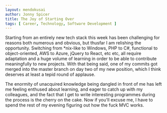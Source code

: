 ```yaml
---
layout: mendokusai
author: Jonny Spicer
title: The Joy of Starting Over
tags: [ Career, Technology, Software Development ]
---
```

Starting from an entirely new tech stack this week has been challenging for reasons both numerous and obvious, but thusfar I am 
relishing the opportunity. Switching from *nix-like to Windows, PHP to C#, functional to object-oriented, AWS to Azure, jQuery to 
React, etc etc, all require adaptation and a huge volume of learning in order to be able to contribute meaningfully to new projects.
With that being said, one of my commits got merged into the master branch on day two of my new position, which I think deserves at 
least a tepid round of applause. 

The enormity of unacquired knowledge being dangled in front of me has left me feeling enthused about learning, and eager to catch up 
with my colleagues, and the fact that I get to write interesting programmes during the process is the cherry on the cake. Now if you'll 
excuse me, I have to spend the rest of my evening figuring out how the fuck MVC works.
